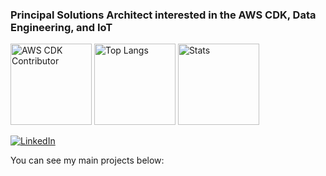 ### Principal Solutions Architect interested in the AWS CDK, Data Engineering, and IoT

<p align="left"> 
  <img alt="AWS CDK Contributor" height="130px" src="https://cdk-stats.vercel.app/api?username=randyridgley" />
  <img alt="Top Langs" height="130px" src="https://github-readme-stats.vercel.app/api/top-langs/?username=randyridgley&layout=compact&show_icons=true" />
  <img alt="Stats" height="130px" src="https://github-readme-stats.vercel.app/api?username=randyridgley&layout=compact&show_icons=true" />
</p>
<a href="https://www.linkedin.com/in/randyridgley/"><img alt="LinkedIn" src="https://img.shields.io/badge/linkedin%20-%230077B5.svg?&style=for-the-badge&logo=linkedin&logoColor=white"/></a>

You can see my main projects below:

<!--
**randyridgley/randyridgley** is a ✨ _special_ ✨ repository because its `README.md` (this file) appears on your GitHub profile.

Here are some ideas to get you started:

- 🔭 I’m currently working on ...
- 🌱 I’m currently learning ...
- 👯 I’m looking to collaborate on ...
- 🤔 I’m looking for help with ...
- 💬 Ask me about ...
- 📫 How to reach me: ...
- 😄 Pronouns: ...
- ⚡ Fun fact: ...
-->
